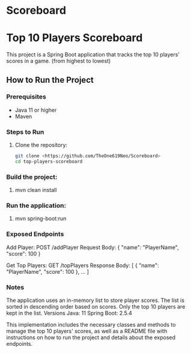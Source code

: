 # Scoreboard

# Top 10 Players Scoreboard

This project is a Spring Boot application that tracks the top 10 players' scores in a game.
(from highest to lowest)

## How to Run the Project

### Prerequisites
- Java 11 or higher
- Maven

### Steps to Run
1. Clone the repository:
   ```bash
   git clone <https://github.com/TheOne619Neo/Scoreboard>
   cd top-players-scoreboard
### Build the project:

1. mvn clean install

### Run the application:

1. mvn spring-boot:run

### Exposed Endpoints

Add Player: POST /addPlayer
Request Body:
{
  "name": "PlayerName",
  "score": 100
}


Get Top Players: GET /topPlayers
Response Body:
[
  {
    "name": "PlayerName",
    "score": 100
  },
  ...
]


### Notes
The application uses an in-memory list to store player scores.
The list is sorted in descending order based on scores.
Only the top 10 players are kept in the list.
Versions
Java: 11
Spring Boot: 2.5.4

This implementation includes the necessary classes and methods to manage the top 10 players' scores, as well as a README file with instructions on how to run the project and details about the exposed endpoints.
